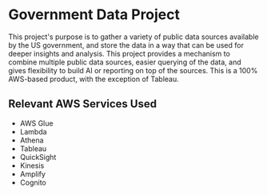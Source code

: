 # Government Data Project
 This project's purpose is to gather a variety of public data sources available by the US government, and store the data in a way that can be used for deeper insights and analysis.
 This project provides a mechanism to combine multiple public data sources, easier querying of the data, and gives flexibility to build AI or reporting on top of the sources.
 This is a 100% AWS-based product, with the exception of Tableau.

## Relevant AWS Services Used
- AWS Glue
- Lambda
- Athena
- Tableau
- QuickSight
- Kinesis
- Amplify
- Cognito
